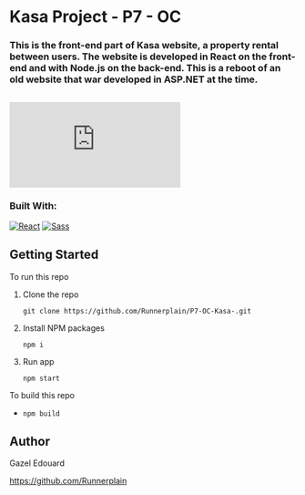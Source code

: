# Kasa Project - P7 - OC

### This is the front-end part of Kasa website, a property rental between users. The website is developed in React on the front-end and with Node.js on the back-end. This is a reboot of an old website that war developed in ASP.NET at the time.


![alt text](https://zupimages.net/viewer.php?id=23/15/gmtt.png)
---

### Built With:

 [![React][React.js]][React-url]  [![Sass][sass]][sass-url]

## Getting Started

To run this repo

1. Clone the repo
   ```
   git clone https://github.com/Runnerplain/P7-OC-Kasa-.git
   ```
2. Install NPM packages
   ```
   npm i
   ```
3. Run app
    ```
    npm start
    ```
To build this repo

- 
    ```
    npm build
    ```

## Author

Gazel Edouard

https://github.com/Runnerplain


[React.js]: https://img.shields.io/badge/React-20232A?style=for-the-badge&logo=react&logoColor=61DAFB
[React-url]: https://reactjs.org/
[Sass]: https://img.shields.io/badge/sass-20232A?style=for-the-badge&logo=sass
[Sass-url]: https://sass-lang.com/